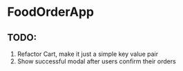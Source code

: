 # FoodOrderApp

## TODO:
1. Refactor Cart, make it just a simple key value pair
2. Show successful modal after users confirm their orders
